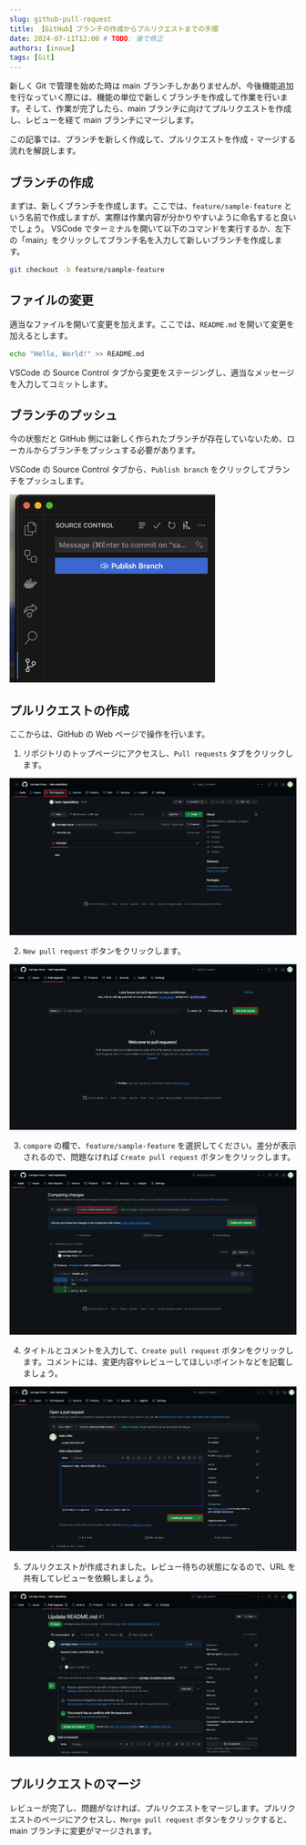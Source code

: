 ```yaml
---
slug: github-pull-request
title: 【GitHub】ブランチの作成からプルリクエストまでの手順
date: 2024-07-11T12:00 # TODO: 後で修正
authors: [inoue]
tags: [Git]
---
```


新しく Git で管理を始めた時は main ブランチしかありませんが、今後機能追加を行なっていく際には、機能の単位で新しくブランチを作成して作業を行います。そして、作業が完了したら、main ブランチに向けてプルリクエストを作成し、レビューを経て main ブランチにマージします。

この記事では、ブランチを新しく作成して、プルリクエストを作成・マージする流れを解説します。

## ブランチの作成

まずは、新しくブランチを作成します。ここでは、`feature/sample-feature` という名前で作成しますが、実際は作業内容が分かりやすいように命名すると良いでしょう。
VSCode でターミナルを開いて以下のコマンドを実行するか、左下の「main」をクリックしてブランチ名を入力して新しいブランチを作成します。

```bash
git checkout -b feature/sample-feature
```

## ファイルの変更

適当なファイルを開いて変更を加えます。ここでは、`README.md` を開いて変更を加えるとします。

```bash
echo "Hello, World!" >> README.md
```

VSCode の Source Control タブから変更をステージングし、適当なメッセージを入力してコミットします。

## ブランチのプッシュ

今の状態だと GitHub 側には新しく作られたブランチが存在していないため、ローカルからブランチをプッシュする必要があります。

VSCode の Source Control タブから、`Publish branch` をクリックしてブランチをプッシュします。

![alt text](publish-branch.png)

## プルリクエストの作成

ここからは、GitHub の Web ページで操作を行います。

1. リポジトリのトップページにアクセスし、`Pull requests` タブをクリックします。

![alt text](pr1.png)

2. `New pull request` ボタンをクリックします。

![alt text](pr2.png)

3. `compare` の欄で、`feature/sample-feature` を選択してください。差分が表示されるので、問題なければ `Create pull request` ボタンをクリックします。

![alt text](pr3.png)

4. タイトルとコメントを入力して、`Create pull request` ボタンをクリックします。コメントには、変更内容やレビューしてほしいポイントなどを記載しましょう。

![alt text](pr4.png)

5. プルリクエストが作成されました。レビュー待ちの状態になるので、URL を共有してレビューを依頼しましょう。

![alt text](pr5.png)

## プルリクエストのマージ

レビューが完了し、問題がなければ、プルリクエストをマージします。プルリクエストのページにアクセスし、`Merge pull request` ボタンをクリックすると、main ブランチに変更がマージされます。

